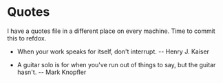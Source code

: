 # Quotes
I have a quotes file in a different place on every machine. Time to commit this to refdox.

* When your work speaks for itself, don't interrupt.
                -- Henry J. Kaiser                

* A guitar solo is for when you've run out of things to say, but the guitar hasn't. -- Mark Knopfler
